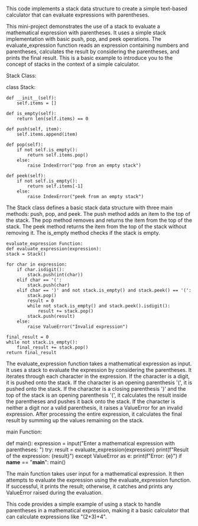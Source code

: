 This code implements a stack data structure to create a simple text-based calculator that can evaluate expressions with parentheses.

This mini-project demonstrates the use of a stack to evaluate a mathematical expression with parentheses. It uses a simple stack implementation with basic push, pop, and peek operations. The evaluate_expression function reads an expression containing numbers and parentheses, calculates the result by considering the parentheses, and prints the final result. This is a basic example to introduce you to the concept of stacks in the context of a simple calculator.



Stack Class:

class Stack:

    def __init__(self):
        self.items = []
        
    def is_empty(self):
        return len(self.items) == 0
        
    def push(self, item):
        self.items.append(item)
        
    def pop(self):
        if not self.is_empty():
            return self.items.pop()
        else:
            raise IndexError("pop from an empty stack")
            
    def peek(self):
        if not self.is_empty():
            return self.items[-1]
        else:
            raise IndexError("peek from an empty stack")
            
The Stack class defines a basic stack data structure with three main methods: push, pop, and peek.
The push method adds an item to the top of the stack.
The pop method removes and returns the item from the top of the stack.
The peek method returns the item from the top of the stack without removing it.
The is_empty method checks if the stack is empty.




    evaluate_expression Function:
    def evaluate_expression(expression):
    stack = Stack()
    
    for char in expression:
        if char.isdigit():
            stack.push(int(char))
        elif char == '(':
            stack.push(char)
        elif char == ')' and not stack.is_empty() and stack.peek() == '(':
            stack.pop()
            result = 0
            while not stack.is_empty() and stack.peek().isdigit():
                result += stack.pop()
            stack.push(result)
        else:
            raise ValueError("Invalid expression")
            
    final_result = 0
    while not stack.is_empty():
        final_result += stack.pop()
    return final_result
    
The evaluate_expression function takes a mathematical expression as input.
It uses a stack to evaluate the expression by considering the parentheses.
It iterates through each character in the expression.
If the character is a digit, it is pushed onto the stack.
If the character is an opening parenthesis '(', it is pushed onto the stack.
If the character is a closing parenthesis ')' and the top of the stack is an opening parenthesis '(', it calculates the result inside the parentheses and pushes it back onto the stack.
If the character is neither a digit nor a valid parenthesis, it raises a ValueError for an invalid expression.
After processing the entire expression, it calculates the final result by summing up the values remaining on the stack.


main Function:

def main():
    expression = input("Enter a mathematical expression with parentheses: ")
    try:
        result = evaluate_expression(expression)
        print(f"Result of the expression: {result}")
    except ValueError as e:
        print(f"Error: {e}")
if __name__ == "__main__":
    main()
    
The main function takes user input for a mathematical expression.
It then attempts to evaluate the expression using the evaluate_expression function.
If successful, it prints the result; otherwise, it catches and prints any ValueError raised during the evaluation.

This code provides a simple example of using a stack to handle parentheses in a mathematical expression, making it a basic calculator that can calculate expressions like "(2+3)+4".
